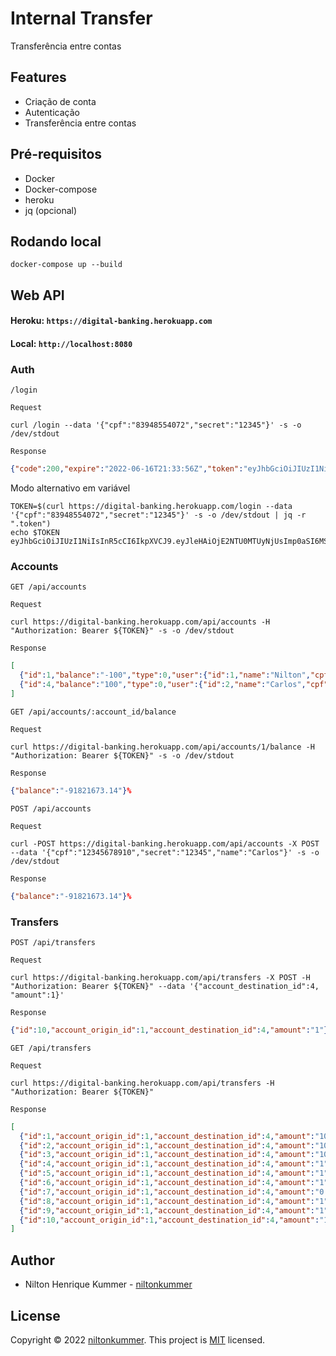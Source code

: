 # Internal Transfer

Transferência entre contas

## Features

- Criação de conta
- Autenticação
- Transferência entre contas

## Pré-requisitos
- Docker
- Docker-compose
- heroku
- jq (opcional)


## Rodando local

```shell
docker-compose up --build
```

## Web API

#### Heroku: `https://digital-banking.herokuapp.com`
#### Local: `http://localhost:8080`

### Auth
`/login`

`Request`
```shell
curl /login --data '{"cpf":"83948554072","secret":"12345"}' -s -o /dev/stdout
```
`Response`
```json
{"code":200,"expire":"2022-06-16T21:33:56Z","token":"eyJhbGciOiJIUzI1NiIsInR5cCI6IkpXVCJ9.eyJleHAiOjE2NTU0MTUyMzYsImp0aSI6MSwib3JpZ19pYXQiOjE2NTU0MTE2MzZ9.kPuUlZNo65qgcIrcZ1Q2PpxeGF4LoNQut1fXTyiG2Tk"}%      
```
Modo alternativo em variável
```shell
TOKEN=$(curl https://digital-banking.herokuapp.com/login --data '{"cpf":"83948554072","secret":"12345"}' -s -o /dev/stdout | jq -r ".token")
echo $TOKEN
eyJhbGciOiJIUzI1NiIsInR5cCI6IkpXVCJ9.eyJleHAiOjE2NTU0MTUyNjUsImp0aSI6MSwib3JpZ19pYXQiOjE2NTU0MTE2NjV9.No_owV_smQvvaOuQQTx8L54WzKcKfFjNq1ICl0HkVi4
```

### Accounts
`GET /api/accounts`

`Request`
```shell
curl https://digital-banking.herokuapp.com/api/accounts -H "Authorization: Bearer ${TOKEN}" -s -o /dev/stdout 
```

`Response`
```json
[
  {"id":1,"balance":"-100","type":0,"user":{"id":1,"name":"Nilton","cpf":"839******72"}},
  {"id":4,"balance":"100","type":0,"user":{"id":2,"name":"Carlos","cpf":"123******10"}}
]
```

`GET /api/accounts/:account_id/balance`

`Request`
```shell
curl https://digital-banking.herokuapp.com/api/accounts/1/balance -H "Authorization: Bearer ${TOKEN}" -s -o /dev/stdout 
```

`Response`
```json
{"balance":"-91821673.14"}% 
```

`POST /api/accounts`

`Request`
```shell
curl -POST https://digital-banking.herokuapp.com/api/accounts -X POST --data '{"cpf":"12345678910","secret":"12345","name":"Carlos"}' -s -o /dev/stdout  
```

`Response`
```json
{"balance":"-91821673.14"}% 
```

### Transfers

`POST /api/transfers`

`Request`
```shell
curl https://digital-banking.herokuapp.com/api/transfers -X POST -H "Authorization: Bearer ${TOKEN}" --data '{"account_destination_id":4, "amount":1}'
```

`Response`
```json
{"id":10,"account_origin_id":1,"account_destination_id":4,"amount":"1"}%
```

`GET /api/transfers`

`Request`
```shell
curl https://digital-banking.herokuapp.com/api/transfers -H "Authorization: Bearer ${TOKEN}" 
```

`Response`
```json
[
  {"id":1,"account_origin_id":1,"account_destination_id":4,"amount":"100"},
  {"id":2,"account_origin_id":1,"account_destination_id":4,"amount":"100.19"},
  {"id":3,"account_origin_id":1,"account_destination_id":4,"amount":"100.19"},
  {"id":4,"account_origin_id":1,"account_destination_id":4,"amount":"1"},
  {"id":5,"account_origin_id":1,"account_destination_id":4,"amount":"1"},
  {"id":6,"account_origin_id":1,"account_destination_id":4,"amount":"1"},
  {"id":7,"account_origin_id":1,"account_destination_id":4,"amount":"0.38"},
  {"id":8,"account_origin_id":1,"account_destination_id":4,"amount":"1"},
  {"id":9,"account_origin_id":1,"account_destination_id":4,"amount":"1"},
  {"id":10,"account_origin_id":1,"account_destination_id":4,"amount":"1"}
]
```


## Author
- Nilton Henrique Kummer - [niltonkummer](https://github.com/niltonkummer)

## License
Copyright © 2022 [niltonkummer](https://github.com/niltonkummer).
This project is [MIT](LICENSE) licensed.